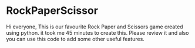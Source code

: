 # RockPaperScissor
Hi everyone,
This is our favourite Rock Paper and Scissors game created using python.
it took me 45 minutes to create this.
Please review it and also you can use this code to add some other useful features.
